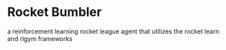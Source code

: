 # Rocket Bumbler
  a reinforcement learning rocket league agent that utilizes the rocket learn and rlgym frameworks
